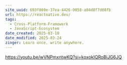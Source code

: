 ```yaml
---
site_uuid: 693f869e-37ea-4426-9058-a04d8f7d08fb
url: https://reactnative.dev/
tags:
  - Cross-Platform-Framework
  - JavaScript-Ecosystem
date_created: 2025-03-10
date_modified: 2025-03-24
zinger: Learn once, write anywhere.
---
```

https://youtu.be/wVNPmxntwKQ?si=koxokIQRoBiJG6JQ